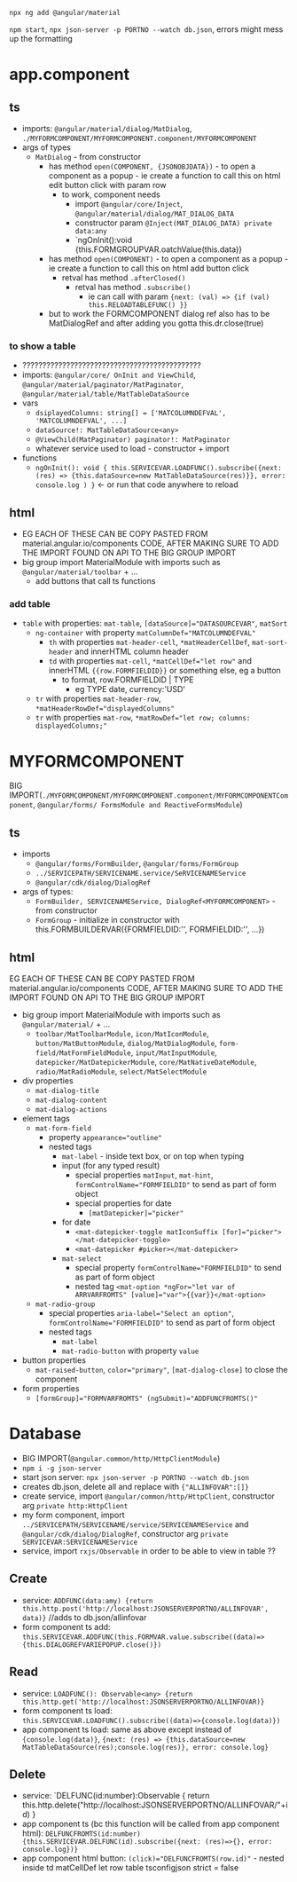 ```
npx ng add @angular/material
```
`npm start`, `npx json-server -p PORTNO --watch db.json`, errors might mess up the formatting
# app.component
## ts
* imports: `@angular/material/dialog/MatDialog`, `./MYFORMCOMPONENT/MYFORMCOMPONENT.component/MYFORMCOMPONENT`
* args of types
  * `MatDialog` - from constructor
    * has method `open(COMPONENT, {JSONOBJDATA})` - to open a component as a popup - ie create a function to call this on html edit button click with param row
      * to work, component needs
        * import `@angular/core/Inject`, `@angular/material/dialog/MAT_DIALOG_DATA`
        * constructor param `@Inject(MAT_DIALOG_DATA) private data:any`
        * `ngOnInit():void {this.FORMGROUPVAR.oatchValue(this.data)}
    * has method `open(COMPONENT)` - to open a component as a popup - ie create a function to call this on html add button click
      * retval has method `.afterClosed()`
        * retval has method `.subscribe()`
          * ie can call with param `{next: (val) => {if (val) this.RELOADTABLEFUNC() }}`
    * but to work the FORMCOMPONENT dialog ref also has to be MatDialogRef<FORMCOMPONENT> and after adding you gotta this.dr.close(true)
### to show a table
* ?????????????????????????????????????????????
* imports: `@angular/core/ OnInit and ViewChild`, `@angular/material/paginator/MatPaginator`, `@angular/material/table/MatTableDataSource`
* vars
  * `dsiplayedColumns: string[] = ['MATCOLUMNDEFVAL', 'MATCOLUMNDEFVAL', ...]`
  * `dataSource!: MatTableDataSource<any>`
  * `@ViewChild(MatPaginator) paginator!: MatPaginator`
  * whatever service used to load - constructor + import
* functions
  * `ngOnInit(): void { this.SERVICEVAR.LOADFUNC().subscribe({next: (res) => {this.dataSource=new MatTableDataSource(res)}}, error: console.log ) }` <- or run that code anywhere to reload
## html
* EG EACH OF THESE CAN BE COPY PASTED FROM material.angular.io/components CODE, AFTER MAKING SURE TO ADD THE IMPORT FOUND ON API TO THE BIG GROUP IMPORT
* big group import MaterialModule with imports such as `@angular/material/toolbar` + ...
  * add buttons that call ts functions
### add table
  * `table` with properties: `mat-table`, `[dataSource]="DATASOURCEVAR"`, `matSort`
    * `ng-container` with property `matColumnDef="MATCOLUMNDEFVAL"`
      * `th` with properties `mat-header-cell`, `*matHeaderCellDef`, `mat-sort-header` and innerHTML column header
      * `td` with properties `mat-cell`, `*matCellDef="let row"` and innerHTML `{{row.FORMFIELDID}}` or something else, eg a button
        * to format, row.FORMFIELDID | TYPE
          * eg TYPE date, currency:'USD'
    * `tr` with properties `mat-header-row`, `*matHeaderRowDef="displayedColumns"`
    * `tr` with properties `mat-row`, `*matRowDef="let row; columns: displayedColumns;"`
# MYFORMCOMPONENT
BIG IMPORT(`./MYFORMCOMPONENT/MYFORMCOMPONENT.component/MYFORMCOMPONENTComponent`, `@angular/forms/ FormsModule and ReactiveFormsModule`)
## ts
* imports
  * `@angular/forms/FormBuilder`, `@angular/forms/FormGroup`
  * `../SERVICEPATH/SERVICENAME.service/SeRVICENAMEService`
  * `@angular/cdk/dialog/DialogRef`
* args of types:
  * `FormBuilder, SERVICENAMEService, DialogRef<MYFORMCOMPONENT>` - from constructor
  * `FormGroup` - initialize in constructor with this.FORMBUILDERVAR({FORMFIELDID:'', FORMFIELDID:'', ...})
## html
EG EACH OF THESE CAN BE COPY PASTED FROM material.angular.io/components CODE, AFTER MAKING SURE TO ADD THE IMPORT FOUND ON API TO THE BIG GROUP IMPORT
* big group import MaterialModule with imports such as `@angular/material/` + ...
  * `toolbar/MatToolbarModule`, `icon/MatIconModule`, `button/MatButtonModule`, `dialog/MatDialogModule`, `form-field/MatFormFieldModule`, `input/MatInputModule`, `datepicker/MatDatepickerModule`, `core/MatNativeDateModule`, `radio/MatRadioModule`, `select/MatSelectModule`
* div properties
  * `mat-dialog-title`
  * `mat-dialog-content`
  * `mat-dialog-actions`
* element tags
  * `mat-form-field`
    * property `appearance="outline"`
    * nested tags
      * `mat-label` - inside text box, or on top when typing
      * input (for any typed result)
        * special properties `matInput`, `mat-hint`, `formControlName="FORMFIELDID"` to send as part of form object
        * special properties for date
          * `[matDatepicker]="picker"`
      * for date
        * `<mat-datepicker-toggle matIconSuffix [for]="picker"></mat-datepicker-toggle>`
        * `<mat-datepicker #picker></mat-datepicker>`
      * `mat-select`
        * special property `formControlName="FORMFIELDID"` to send as part of form object
        * nested tag `<mat-option *ngFor="let var of ARRVARFROMTS" [value]="var">{{var}}</mat-option>`
  * `mat-radio-group`
    * special properties `aria-label="Select an option"`, `formControlName="FORMFIELDID"` to send as part of form object
    * nested tags
      * `mat-label`
      * `mat-radio-button` with property `value`
* button properties
  * `mat-raised-button`, `color="primary"`, `[mat-dialog-close]` to close the component
* form properties
  * `[formGroup]="FORMVARFROMTS" (ngSubmit)="ADDFUNCFROMTS()"`
# Database
* BIG IMPORT(`@angular.common/http/HttpClientModule`)
* `npm i -g json-server`
* start json server: `npx json-server -p PORTNO --watch db.json`
* creates db.json, delete all and replace with `{"ALLINFOVAR":[]}`
* create service, import `@angular/common/http/HttpClient`, constructor arg `private http:HttpClient`
* my form component, import `../SERVICEPATH/SERVICENAME/service/SERVICENAMEService` and `@angular/cdk/dialog/DialogRef`,  constructor arg `private SERVICEVAR:SERVICENAMEService`
* service, import `rxjs/Observable` in order to be able to view in table ??
## Create
* service: `ADDFUNC(data:amy) {return this.http.post('http://localhost:JSONSERVERPORTNO/ALLINFOVAR', data)}` //adds to db.json/allinfovar
* form component ts add: `this.SERVICEVAR.ADDFUNC(this.FORMVAR.value.subscribe((data)=>{this.DIALOGREFVARIEPOPUP.close()})`
## Read
* service: `LOADFUNC(): Observable<any> {return this.http.get('http://localhost:JSONSERVERPORTNO/ALLINFOVAR)}`
* form component ts load: `this.SERVICEVAR.LOADFUNC().subscribe((data)=>{console.log(data)})`
* app component ts load: same as above except instead of `{console.log(data)}`, `{next: (res) => {this.dataSource=new MatTableDataSource(res);console.log(res)}, error: console.log}`
## Delete
* service: `DELFUNC(id:number):Observable<any> { return this.http.delete("http://localhost:JSONSERVERPORTNO/ALLINFOVAR/"+id) }
* app component ts (bc this function will be called from app component html): `DELFUNCFROMTS(id:number) {this.SERVICEVAR.DELFUNC(id).subscribe({next: (res)=>{}, error: console.log})}`
* app component html button: `(click)="DELFUNCFROMTS(row.id)"` - nested inside td matCellDef let row
table
tsconfigjson strict = false
